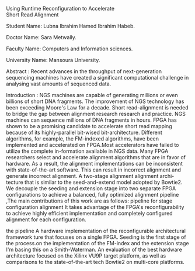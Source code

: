 Using Runtime Reconfiguration to Accelerate   
             Short Read Alignment







Student Name: Lubna Ibrahim Hamed Ibrahim Habeb.

Doctor Name: Sara Metwally.

Faculty Name: Computers and Information sciences.

University Name: Mansoura University.



Abstract : 
Recent advances in the throughput of next-generation sequencing machines have created a 
significant computational challenge in analysing vast amounts of sequenced data. 

Introduction :
NGS machines are capable of generating millions or even billions of short DNA fragments. The improvement of NGS technology has been exceeding Moore's Law for a decade. Short read-alignment is needed to bridge the gap between alignment research research and practice. NGS machines can sequence millions of DNA fragments in hours.
FPGA has shown to be a promising candidate to accelerate short read mapping because of its highly-parallel bit-wised bit-architecture. Different algorithms, for example, the FM-indexed algorithms, have been implemented and accelerated on FPGA.Most accelerators have failed to utilize the complete in-formation available in NGS data. Many FPGA researchers select and accelerate alignment algorithms that are in favor of hardware.
 As a result, the alignment implementations can be inconsistent with state-of-the-art software. This can result in incorrect alignment and generate incorrect alignment.
A two-stage alignment alignment archi-tecture that is similar to the seed-and-extend model adopted by Bowtie2. We decouple the seeding and extension stage into two separate FPGA configurations to achieve a balanced, fully optimized alignment pipeline ,The main contributions of this work are as follows:
pipeline for stage configuration alignment It takes advantage of the FPGA's reconfigurability to achieve highly efficient implementation and completely configured alignment for each configuration.

the pipeline
 A hardware implementation of the reconfigurable architectural framework
ture that focuses on a single FPGA. Seeding is the first stage of the process.on the implementation of the FM-index and the extension stage I'm basing this on a Smith-Waterman.
An evaluation of the best hardware architecture focused on the Xilinx VU9P target platform, as well as comparisons to the state-of-the-art tech Bowtie2 on multi-core platforms.
